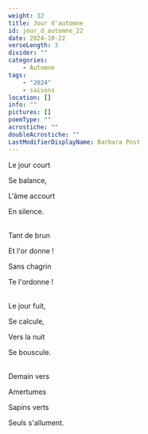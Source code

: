 ```yaml
---
weight: 32
title: Jour d'automne
id: jour_d_automne_22
date: 2024-10-22
verseLength: 3
divider: ""
categories:
    - Automne
tags:
    - "2024"
    - saisons
location: []
info: ""
pictures: []
poemType: ""
acrostiche: ""
doubleAcrostiche: ""
LastModifierDisplayName: Barbara Post
---
```

Le jour court

Se balance,

L'âme accourt

En silence.

 \
Tant de brun

Et l'or donne !

Sans chagrin

Te l'ordonne !

 \
Le jour fuit,

Se calcule,

Vers la nuit

Se bouscule.

 \
Demain vers

Amertumes

Sapins verts

Seuls s'allument.
